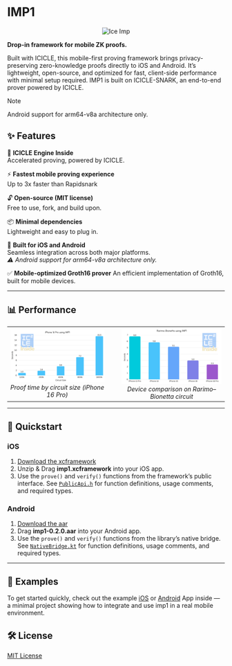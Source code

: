 # IMP1

<div align="center">
  <img src="https://github.com/user-attachments/assets/67d85e08-5739-40a4-84a1-f631d3280eaf" alt="Ice Imp" width="300"/>
</div>

**Drop-in framework for mobile ZK proofs.**

Built with ICICLE, this mobile-first proving framework brings privacy-preserving zero-knowledge proofs directly to iOS and Android. It’s lightweight, open-source, and optimized for fast, client-side performance with minimal setup required. IMP1 is built on ICICLE-SNARK, an end-to-end prover powered by ICICLE.

> [!NOTE]
> Android support for arm64-v8a architecture only.

## ✨ Features

🔧 **ICICLE Engine Inside**  
  Accelerated proving, powered by ICICLE.

⚡ **Fastest mobile proving experience**  
Up to 3x faster than Rapidsnark

🔓 **Open-source (MIT license)**  
  Free to use, fork, and build upon.

📦 **Minimal dependencies**  
  Lightweight and easy to plug in.

📱 **Built for iOS and Android**  
  Seamless integration across both major platforms.  
  _⚠ Android support for arm64-v8a architecture only._

✅ **Mobile-optimized Groth16 prover**
An efficient implementation of Groth16, built for mobile devices.

---

## 📊 Performance

<div align="center">

<table>
  <tr>
    <td align="center" style="padding-right: 20px;">
      <img src="./IMP iphone.png" alt="IMP1 performance by circuit size" width="400"/>
      <br/>
      <em>Proof time by circuit size (iPhone 16 Pro)</em>
    </td>
    <td align="center" style="padding-left: 20px;">
      <img src="./IMP rarimo.png" alt="IMP1 performance across devices" width="400"/>
      <br/>
      <em>Device comparison on Rarimo–Bionetta circuit</em>
    </td>
  </tr>
</table>

</div>

---

## 🚀 Quickstart

### iOS

1. [Download the xcframework](https://github.com/ingonyama-zk/imp1/releases/download/v0.2.0/imp1.xcframework.zip)
2. Unzip & Drag **imp1.xcframework** into your iOS app.
3. Use the `prove()` and `verify()` functions from the framework’s public interface. See [`PublicApi.h`](./ios/imp1/imp1/PublicApi.h) for function definitions, usage comments, and required types.

### Android

1. [Download the aar](https://github.com/ingonyama-zk/imp1/releases/download/v0.2.0/imp1-0.2.0.aar)
2. Drag **imp1-0.2.0.aar** into your Android app.
3. Use the `prove()` and `verify()` functions from the library’s native bridge. See [`NativeBridge.kt`](./android/imp1/app/src/main/java/com/ingonyama/imp1/NativeBridge.kt) for function definitions, usage comments, and required types.

---

## 🧪 Examples

To get started quickly, check out the example [iOS](./ios/ExampleApp) or [Android](./android/ExampleApp/) App inside — a minimal project showing how to integrate and use imp1 in a real mobile environment.

## 🛠 License

[MIT License](./LICENSE)
